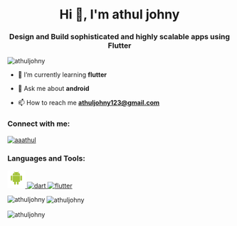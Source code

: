 

<h1 align="center">Hi 👋, I'm athul johny</h1>
<h3 align="center">Design and Build sophisticated and highly scalable apps using Flutter</h3>



<p align="left"> <img src="https://komarev.com/ghpvc/?username=athuljohny&label=Profile%20views&color=0e75b6&style=flat" alt="athuljohny" /> </p>

- 🌱 I’m currently learning **flutter**

- 💬 Ask me about **android**

- 📫 How to reach me **athuljohny123@gmail.com**

<h3 align="left">Connect with me:</h3>
<p align="left">
<a href="https://instagram.com/aaathul" target="blank"><img align="center" src="https://raw.githubusercontent.com/rahuldkjain/github-profile-readme-generator/master/src/images/icons/Social/instagram.svg" alt="aaathul" height="30" width="40" /></a>
</p>

<h3 align="left">Languages and Tools:</h3>
<p align="left"> <a href="https://developer.android.com" target="_blank" rel="noreferrer"> <img src="https://raw.githubusercontent.com/devicons/devicon/master/icons/android/android-original-wordmark.svg" alt="android" width="40" height="40"/> </a> <a href="https://dart.dev" target="_blank" rel="noreferrer"> <img src="https://www.vectorlogo.zone/logos/dartlang/dartlang-icon.svg" alt="dart" width="40" height="40"/> </a> <a href="https://flutter.dev" target="_blank" rel="noreferrer"> <img src="https://www.vectorlogo.zone/logos/flutterio/flutterio-icon.svg" alt="flutter" width="40" height="40"/> </a> </p>

<p><img align="left" src="https://github-readme-stats.vercel.app/api/top-langs?username=athuljohny&show_icons=true&locale=en&layout=compact" alt="athuljohny" /></p>

<p>&nbsp;<img align="center" src="https://github-readme-stats.vercel.app/api?username=athuljohny&show_icons=true&locale=en" alt="athuljohny" /></p>

<p><img align="center" src="https://github-readme-streak-stats.herokuapp.com/?user=athuljohny&" alt="athuljohny" /></p>
